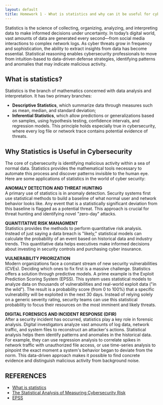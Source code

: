 ```yaml
---
layout: default
title: Homework 1 - What is statistics and why can it be useful for cybersecurity
---
```


Statistics is the science of collecting, organizing, analyzing, and interpreting data to make informed decisions under uncertainty. 
In today’s digital world, vast amounts of data are generated every second—from social media interactions to complex network logs. 
As cyber threats grow in frequency and sophistication, the ability to extract insights from data has become essential. 
Statistical reasoning enables cybersecurity professionals to move from intuition-based to data-driven defense strategies, identifying patterns and anomalies that may indicate malicious activity.

## What is statistics?
Statistics is the branch of mathematics concerned with data analysis and interpretation. It has two primary branches:
 - **Descriptive Statistics**, which summarize data through measures such as mean, median, and standard deviation;
 - **Inferential Statistics**, which allow predictions or generalizations based on samples, using hypothesis testing, confidence intervals, and regression models.
This principle holds especially true in cybersecurity, where every log file or network trace contains potential evidence of threats.

## Why Statistics is Useful in Cybersecurity
The core of cybersecurity is identifying malicious activity within a sea of normal data. 
Statistics provides the mathematical tools necessary to automate this process and discover patterns invisible to the human eye.
Here are some applications of statistics in the world of cyber security:

**ANOMALY DETECTION AND THREAT HUNTING** <br>
A primary use of statistics is in anomaly detection. Security systems first use statistical methods to build a baseline of what normal user and network behavior looks like. 
Any event that is a statistically significant deviation from this baseline is flagged as a potential threat. This approach is crucial for threat hunting and identifying novel "zero-day" attacks.

**QUANTITATIVE RISK MANAGMENT** <br>
Statistics provides the methods to perform quantitative risk analysis. Instead of just saying a data breach is "likely," statistical models can calculate the probability of 
an event based on historical data and industry trends. This quantitative data helps executives make informed decisions about investing in security controls and purchasing cyber insurance.

**VULNERABILITY PRIORIZATION** <br>
Modern organizations face a constant stream of new security vulnerabilities (CVEs). Deciding which ones to fix first is a massive challenge. 
Statistics offers a solution through predictive models. A prime example is the Exploit Prediction Scoring System (EPSS). 
This system uses statistical models to analyze data on thousands of vulnerabilities and real-world exploit data ("in the wild"). 
The result is a probability score (from 0 to 100%) that a specific vulnerability will be exploited in the next 30 days. 
Instead of relying solely on a generic severity rating, security teams can use this statistical probability to focus their resources on the most imminent and likely threats.

**DIGITAL FORENSICS AND INCIDENT RESPONSE (DFIR)** <br>
After a security incident has occurred, statistics play a key role in forensic analysis. Digital investigators analyze vast amounts of log data, network traffic, 
and system files to reconstruct an attacker's actions. Statistical analysis helps them identify patterns and anomalies in the historical data. 
For example, they can use regression analysis to correlate spikes in network traffic with unauthorized file access, or use time-series analysis to pinpoint the exact moment 
a system's behavior began to deviate from the norm. This data-driven approach makes it possible to find concrete evidence and distinguish malicious activity from background noise.

## REFERENCES
 - [What is statistics](https://en.wikipedia.org/wiki/Statistics)
 - [The Statistical Analysis of Measuring Cybersecurity Risk](https://www.zengrc.com/blog/the-statistical-analysis-of-measuring-cybersecurity-risk/)
 - [EPSS](https://www.first.org/epss/)

